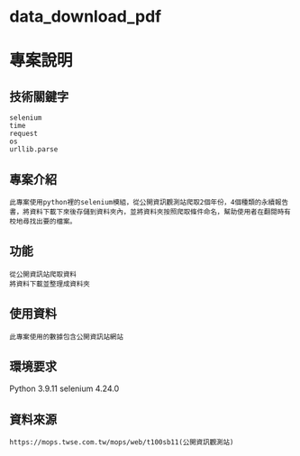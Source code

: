 # data_download_pdf
 
# 專案說明

## 技術關鍵字

    selenium
    time
    request
    os
    urllib.parse


## 專案介紹

    此專案使用python裡的selenium模組，從公開資訊觀測站爬取2個年份，4個種類的永續報告書，將資料下載下來後存儲到資料夾內，並將資料夾按照爬取條件命名，幫助使用者在翻閱時有校地尋找出要的檔案。

## 功能
    從公開資訊站爬取資料
    將資料下載並整理成資料夾


## 使用資料

    此專案使用的數據包含公開資訊站網站

## 環境要求
Python 3.9.11
selenium 4.24.0

## 資料來源

    https://mops.twse.com.tw/mops/web/t100sb11(公開資訊觀測站)
